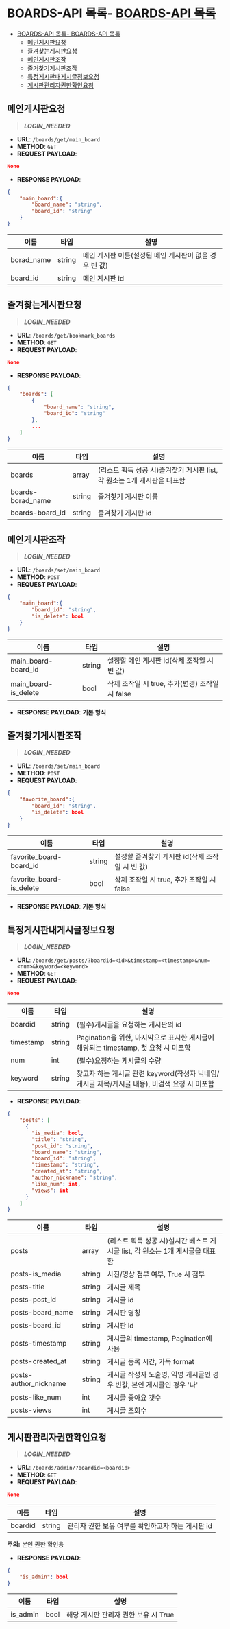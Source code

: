 # BOARDS-API 목록- [BOARDS-API 목록](#boards-api-목록)

- [BOARDS-API 목록- BOARDS-API 목록](#boards-api-목록--boards-api-목록)
  - [메인게시판요청](#메인게시판요청)
  - [즐겨찾는게시판요청](#즐겨찾는게시판요청)
  - [메인게시판조작](#메인게시판조작)
  - [즐겨찾기게시판조작](#즐겨찾기게시판조작)
  - [특정게시판내게시글정보요청](#특정게시판내게시글정보요청)
  - [게시판관리자권한확인요청](#게시판관리자권한확인요청)


## 메인게시판요청

>***LOGIN_NEEDED***

- **URL**: `/boards/get/main_board`
- **METHOD**: `GET`
- **REQUEST PAYLOAD**:
```json
None
```
- **RESPONSE PAYLOAD**:

```json
{
    "main_board":{
        "board_name": "string",
        "board_id": "string"
    }
}
```
|이름|타입|설명|
| - | - | - |
|borad_name|string|메인 게시판 이름(설정된 메인 게시판이 없을 경우 빈 값)|
|board_id|string|메인 게시판 id|

## 즐겨찾는게시판요청

>***LOGIN_NEEDED***

- **URL**: `/boards/get/bookmark_boards`
- **METHOD**: `GET`
- **REQUEST PAYLOAD**:
```json
None
```
- **RESPONSE PAYLOAD**:

```json
{
    "boards": [
        {
            "board_name": "string",
            "board_id": "string"
        },
        ...
    ]
}
```
|이름|타입|설명|
| - | - | - |
|boards|array|(리스트 획득 성공 시)즐겨찾기 게시판 list, 각 원소는 1개 게시판을 대표함|
|boards-borad_name|string|즐겨찾기 게시판 이름|
|boards-board_id|string|즐겨찾기 게시판 id|

## 메인게시판조작

>***LOGIN_NEEDED***

- **URL**: `/boards/set/main_board`
- **METHOD**: `POST`
- **REQUEST PAYLOAD**:
```json
{
    "main_board":{
        "board_id": "string",
        "is_delete": bool
    }
}
```
|이름|타입|설명|
| - | - | - |
|main_board-board_id|string|설정할 메인 게시판 id(삭제 조작일 시 빈 값)|
|main_board-is_delete|bool|삭제 조작일 시 true, 추가(변경) 조작일 시 false|
- **RESPONSE PAYLOAD**: **기본 형식**

## 즐겨찾기게시판조작

>***LOGIN_NEEDED***

- **URL**: `/boards/set/main_board`
- **METHOD**: `POST`
- **REQUEST PAYLOAD**:
```json
{
    "favorite_board":{
        "board_id": "string",
        "is_delete": bool
    }
}
```
|이름|타입|설명|
| - | - | - |
|favorite_board-board_id|string|설정할 즐겨찾기 게시판 id(삭제 조작일 시 빈 값)|
|favorite_board-is_delete|bool|삭제 조작일 시 true, 추가 조작일 시 false|
- **RESPONSE PAYLOAD**: **기본 형식**

## 특정게시판내게시글정보요청

>***LOGIN_NEEDED***

- **URL**: `/boards/get/posts/?boardid=<id>&timestamp=<timestamp>&num=<num>&keyword=<keyword>`
- **METHOD**: `GET`
- **REOUEST PAYLOAD**:
```json
None
```
|이름|타입|설명|
| - | - | - |
|boardid|string|(필수)게시글을 요청하는 게시판의 id|
|timestamp|string|Pagination을 위한, 마지막으로 표시한 게시글에 해당되는 timestamp, 첫 요청 시 미포함|
|num|int|(필수)요청하는 게시글의 수량|
|keyword|string|찾고자 하는 게시글 관련 keyword(작성자 닉네임/게시글 제목/게시글 내용), 비검색 요청 시 미포함|
- **RESPONSE PAYLOAD**:
```json
{
    "posts": [
      {
        "is_media": bool,
        "title": "string",
        "post_id": "string",
        "board_name": "string",
        "board_id": "string",
        "timestamp": "string",
        "created_at": "string",
        "author_nickname": "string",
        "like_num": int,
        "views": int
      }
    ]
}
```
|이름|타입|설명|
| - | - | - |
|posts|array|(리스트 획득 성공 시)실시간 베스트 게시글 list, 각 원소는 1개 게시글을 대표함|
|posts-is_media|string|사진/영상 첨부 여부, True 시 첨부|
|posts-title|string|게시글 제목|
|posts-post_id|string|게시글 id|
|posts-board_name|string|게시판 명칭|
|posts-board_id|string|게시판 id|
|posts-timestamp|string|게시글의 timestamp, Pagination에 사용|
|posts-created_at|string|게시글 등록 시간, 가독 format|
|posts-author_nickname|string|게시글 작성자 노출명, 익명 게시글인 경우 빈값, 본인 게시글인 경우 '나'|
|posts-like_num|int|게시글 좋아요 갯수|
|posts-views|int|게시글 조회수|

## 게시판관리자권한확인요청

>***LOGIN_NEEDED***

- **URL**: `/boards/admin/?boardid=<boardid>`
- **METHOD**: `GET`
- **REQUEST PAYLOAD**:
```json
None
```
|이름|타입|설명|
| - | - | - |
|boardid|string|관리자 권한 보유 여부를 확인하고자 하는 게시판 id|

**주의:** 본인 권한 확인용

- **RESPONSE PAYLOAD**:

```json
{
    "is_admin": bool
}
```
|이름|타입|설명|
| - | - | - |
|is_admin|bool|해당 게시판 관리자 권한 보유 시 True|